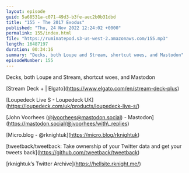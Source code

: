 ```yaml
---
layout: episode
guid: 5a68531a-c071-49d3-b3fe-aec2b0b31dbd
title: "155 - The 2017 Exodus"
published: "Thu, 24 Nov 2022 12:24:02 +0000"
permalink: 155/index.html
file: "https://ruminatepod.s3-us-west-2.amazonaws.com/155.mp3"
length: 16487197
duration: 00:34:16
summary: "Decks, both Loupe and Stream, shortcut woes, and Mastodon"
episodeNumber: 155
---
```


Decks, both Loupe and Stream, shortcut woes, and Mastodon

\[Stream Deck + | Elgato\](https://www.elgato.com/en/stream-deck-plus)

\[Loupedeck Live S - Loupedeck UK\](https://loupedeck.com/uk/products/loupedeck-live-s/)

\[John Voorhees (@jvoorhees@mastodon.social) - Mastodon\](https://mastodon.social/@jvoorhees/with\_replies)

\[Micro.blog - @rknightuk\](https://micro.blog/rknightuk)

\[tweetback/tweetback: Take ownership of your Twitter data and get your tweets back\](https://github.com/tweetback/tweetback)

\[rknightuk’s Twitter Archive\](https://hellsite.rknight.me/)
